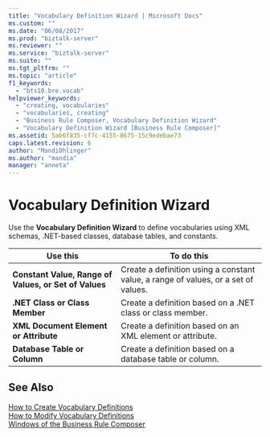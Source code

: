 ```yaml
---
title: "Vocabulary Definition Wizard | Microsoft Docs"
ms.custom: ""
ms.date: "06/08/2017"
ms.prod: "biztalk-server"
ms.reviewer: ""
ms.service: "biztalk-server"
ms.suite: ""
ms.tgt_pltfrm: ""
ms.topic: "article"
f1_keywords: 
  - "bts10.bre.vocab"
helpviewer_keywords: 
  - "creating, vocabularies"
  - "vocabularies, creating"
  - "Business Rule Composer, Vocabulary Definition Wizard"
  - "Vocabulary Definition Wizard [Business Rule Composer]"
ms.assetid: 5ab6f835-cf7c-4155-8675-15c9edebae73
caps.latest.revision: 6
author: "MandiOhlinger"
ms.author: "mandia"
manager: "anneta"
---
```

# Vocabulary Definition Wizard
Use the **Vocabulary Definition Wizard** to define vocabularies using XML schemas, .NET-based classes, database tables, and constants.  
  
|Use this|To do this|  
|--------------|----------------|  
|**Constant Value, Range of Values, or Set of Values**|Create a definition using a constant value, a range of values, or a set of values.|  
|**.NET Class or Class Member**|Create a definition based on a .NET class or class member.|  
|**XML Document Element or Attribute**|Create a definition based on an XML element or attribute.|  
|**Database Table or Column**|Create a definition based on a database table or column.|  
  
## See Also  
 [How to Create Vocabulary Definitions](../core/how-to-create-vocabulary-definitions.md)   
 [How to Modify Vocabulary Definitions](../core/how-to-modify-vocabulary-definitions.md)   
 [Windows of the Business Rule Composer](../core/windows-of-the-business-rule-composer.md)